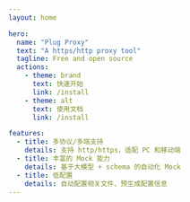 ```yaml
---
layout: home

hero:
  name: "Plug Proxy"
  text: "A https/http proxy tool"
  tagline: Free and open source
  actions:
    - theme: brand
      text: 快速开始
      link: /install
    - theme: alt
      text: 使用文档
      link: /install

features:
  - title: 多协议/多端支持
    details: 支持 http/https，适配 PC 和移动端
  - title: 丰富的 Mock 能力
    details: 基于大模型 + schema 的自动化 Mock
  - title: 低配置
    details: 自动配置相关文件、预生成配置信息
---
```


